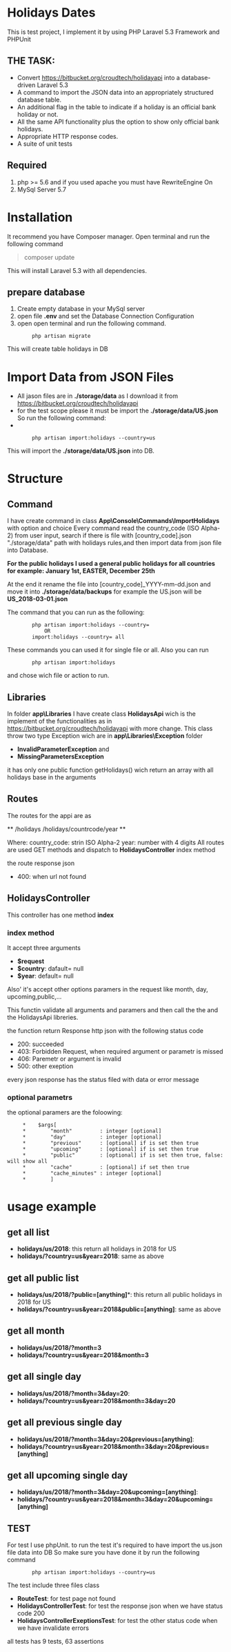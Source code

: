 # Holidays Dates

This is test project, I implement it by using PHP Laravel 5.3 Framework and PHPUnit

## THE TASK:
- Convert https://bitbucket.org/croudtech/holidayapi into a database-driven Laravel 5.3 
- A command to import the JSON data into an appropriately structured database table.
- An additional flag in the table to indicate if a holiday is an official bank holiday or not.
- All the same API functionality plus the option to show only official bank holidays.
- Appropriate HTTP response codes.
- A suite of unit tests 


## Required
1. php >= 5.6 and if you used apache you must have RewriteEngine On
2. MySql Server 5.7

# Installation
It recommend you have Composer manager. 
Open terminal and run the following command
> composer update 

This will install Laravel 5.3 with all dependencies.

## prepare database
1. Create empty database in your MySql server
2. open file **.env** and set the Database Connection Configuration
3. open open terminal and run the following command.

``` 
		php artisan migrate
```
This will create table holidays in DB

# Import Data from JSON Files
- All jason files are in **./storage/data** as I download it from https://bitbucket.org/croudtech/holidayapi
- for the test scope please it must be import the  **./storage/data/US.json** So run the following command:
- 
``` 
		php artisan import:holidays --country=us
```
This will import the **./storage/data/US.json** into DB.

# Structure 
## Command
I have create command in class **App\Console\Commands\ImportHolidays** with option and choice
Every command read the country_code (ISO Alpha-2) from user input, search if there is file with [country_code].json "./storage/data" path with holidays rules,and then import data from json file into Database.

>  
**For the public holidays I used a general public holidays for all countries
	for example: January 1st, EASTER, December 25th**
    


At the end it rename the file into [country_code]_YYYY-mm-dd.json and move it into **./storage/data/backups**
for example the US.json will be **US_2018-03-01.json**

The command that you can run as the following:
``` 
		php artisan import:holidays --country=
        	OR
        import:holidays --country= all
```
These commands you can used it for single file or all.
Also you can run 
``` 
		php artisan import:holidays

```
and chose wich file or action to run.

## Libraries
In folder **app\Libraries** I have create class **HolidaysApi** wich is the implement of the functionalities as in https://bitbucket.org/croudtech/holidayapi with more change.
This class throw two type Exception wich are in **app\Libraries\Exception** folder
- **InvalidParameterException** and
- **MissingParametersException**

it has only one public function getHolidays() wich return an array with all holidays base in the arguments

## Routes
The routes for the appi are as 
>  
** 
/holidays
/holidays/countrcode/year
    **

Where:
	country_code: strin ISO Alpha-2
    year: number with 4 digits
All routes are used GET methods and dispatch to **HolidaysController** index method

the route response json
- 400: when url not found

## HolidaysController
This controller has one method **index**

### index method
It accept three arguments 
- **$request**
- **$country**: dafault= null
- **$year**: default= null

Also' it's accept other options paramers in the request like month, day, upcoming,public,...

This functin validate all arguments and paramers and then call the the  and the HolidaysApi libreries.

the function return Response http json
with the following status code
- 200: succeeded
- 403: Forbidden Request, when required argument or parametr is missed
- 406: Paremetr or argument is invalid
- 500: other exeption

every json response has the status filed with data or error message
### optional parametrs
the optional paramers are the foloowing:
```
     *    $args[
     *        "month"         : integer [optional]
     *        "day"           : integer [optional]
     *        "previous"      : [optional] if is set then true
     *        "upcoming"      : [optional] if is set then true
     *        "public"        : [optional] if is set then true, false: will show all
     *        "cache"         : [optional] if set then true
     *        "cache_minutes" : integer [optional]
     *        ]
```
# usage example

## get all list
>  
- **holidays/us/2018**: this return all holidays in 2018 for US
- **holidays/?country=us&year=2018**: same as above

## get all public list
>  
- **holidays/us/2018/?public=[anything]***: this return all public holidays in 2018 for US
- **holidays/?country=us&year=2018&public=[anything]**: same as above

## get all month
>  
- **holidays/us/2018/?month=3**
- **holidays/?country=us&year=2018&month=3**

## get all single day
>  
- **holidays/us/2018/?month=3&day=20**:
- **holidays/?country=us&year=2018&month=3&day=20**


## get all previous single day
>  
- **holidays/us/2018/?month=3&day=20&previous=[anything]**:
- **holidays/?country=us&year=2018&month=3&day=20&previous=[anything]**


## get all upcoming single day
>  
- **holidays/us/2018/?month=3&day=20&upcoming=[anything]**:
- **holidays/?country=us&year=2018&month=3&day=20&upcoming=[anything]**

## TEST
For test I use phpUnit. to run the test it's required to have import the us.json file data into DB
So make sure you have done it by run the following command
``` 
		php artisan import:holidays --country=us

```
The test include three files class
- **RouteTest**: for test page not found
- **HolidaysControllerTest**: for test the response json when we have status code 200
- **HolidaysControllerExeptionsTest**: for test the other status code when we have invalidate errors

all tests has 9 tests, 63 assertions




